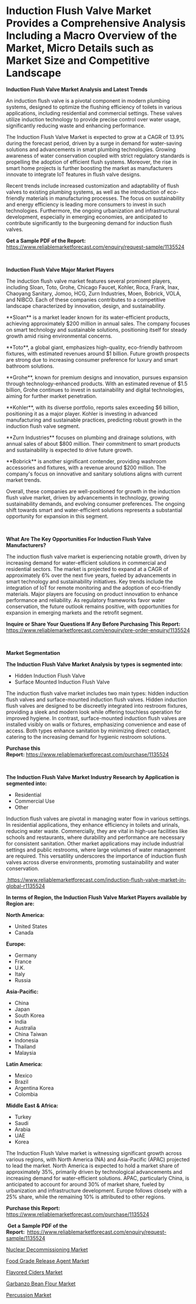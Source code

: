 <p><h1>Induction Flush Valve Market Provides a Comprehensive Analysis Including a Macro Overview of the Market, Micro Details such as Market Size and Competitive Landscape</h1></p><p><strong>Induction Flush Valve Market Analysis and Latest Trends</strong></p>
<p><p>An induction flush valve is a pivotal component in modern plumbing systems, designed to optimize the flushing efficiency of toilets in various applications, including residential and commercial settings. These valves utilize induction technology to provide precise control over water usage, significantly reducing waste and enhancing performance.</p><p>The Induction Flush Valve Market is expected to grow at a CAGR of 13.9% during the forecast period, driven by a surge in demand for water-saving solutions and advancements in smart plumbing technologies. Growing awareness of water conservation coupled with strict regulatory standards is propelling the adoption of efficient flush systems. Moreover, the rise in smart home projects is further boosting the market as manufacturers innovate to integrate IoT features in flush valve designs.</p><p>Recent trends include increased customization and adaptability of flush valves to existing plumbing systems, as well as the introduction of eco-friendly materials in manufacturing processes. The focus on sustainability and energy efficiency is leading more consumers to invest in such technologies. Furthermore, the ongoing urbanization and infrastructural development, especially in emerging economies, are anticipated to contribute significantly to the burgeoning demand for induction flush valves.</p></p>
<p><strong>Get a Sample PDF of the Report:&nbsp;</strong> <a href="https://www.reliablemarketforecast.com/enquiry/request-sample/1135524?utm_campaign=1283&utm_medium=2&utm_source=Github&utm_content=ia&utm_term=09102024&utm_id=induction-flush-valve">https://www.reliablemarketforecast.com/enquiry/request-sample/1135524</a></p>
<p>&nbsp;</p>
<p><strong>Induction Flush Valve Major Market Players</strong></p>
<p><p>The induction flush valve market features several prominent players, including Sloan, Toto, Grohe, Chicago Faucet, Kohler, Roca, Frank, Inax, Chaoyang Sanitary, Jomoo, HCG, Zurn Industries, Moen, Bobrick, VOLA, and NIBCO. Each of these companies contributes to a competitive landscape characterized by innovation, design, and sustainability.</p><p>**Sloan** is a market leader known for its water-efficient products, achieving approximately $200 million in annual sales. The company focuses on smart technology and sustainable solutions, positioning itself for steady growth amid rising environmental concerns.</p><p>**Toto**, a global giant, emphasizes high-quality, eco-friendly bathroom fixtures, with estimated revenues around $1 billion. Future growth prospects are strong due to increasing consumer preference for luxury and smart bathroom solutions.</p><p>**Grohe**, known for premium designs and innovation, pursues expansion through technology-enhanced products. With an estimated revenue of $1.5 billion, Grohe continues to invest in sustainability and digital technologies, aiming for further market penetration.</p><p>**Kohler**, with its diverse portfolio, reports sales exceeding $6 billion, positioning it as a major player. Kohler is investing in advanced manufacturing and sustainable practices, predicting robust growth in the induction flush valve segment.</p><p>**Zurn Industries** focuses on plumbing and drainage solutions, with annual sales of about $800 million. Their commitment to smart products and sustainability is expected to drive future growth.</p><p>**Bobrick** is another significant contender, providing washroom accessories and fixtures, with a revenue around $200 million. The company's focus on innovative and sanitary solutions aligns with current market trends.</p><p>Overall, these companies are well-positioned for growth in the induction flush valve market, driven by advancements in technology, growing sustainability demands, and evolving consumer preferences. The ongoing shift towards smart and water-efficient solutions represents a substantial opportunity for expansion in this segment.</p></p>
<p>&nbsp;</p>
<p><strong>What Are The Key Opportunities For Induction Flush Valve Manufacturers?</strong></p>
<p><p>The induction flush valve market is experiencing notable growth, driven by increasing demand for water-efficient solutions in commercial and residential sectors. The market is projected to expand at a CAGR of approximately 6% over the next five years, fueled by advancements in smart technology and sustainability initiatives. Key trends include the integration of IoT for remote monitoring and the adoption of eco-friendly materials. Major players are focusing on product innovation to enhance performance and reliability. As regulatory frameworks favor water conservation, the future outlook remains positive, with opportunities for expansion in emerging markets and the retrofit segment.</p></p>
<p><strong>Inquire or Share Your Questions If Any Before Purchasing This Report:</strong> <a href="https://www.reliablemarketforecast.com/enquiry/pre-order-enquiry/1135524?utm_campaign=1283&utm_medium=2&utm_source=Github&utm_content=ia&utm_term=09102024&utm_id=induction-flush-valve">https://www.reliablemarketforecast.com/enquiry/pre-order-enquiry/1135524</a></p>
<p>&nbsp;</p>
<p><strong>Market Segmentation</strong></p>
<p><strong>The Induction Flush Valve Market Analysis by types is segmented into:</strong></p>
<p><ul><li>Hidden Induction Flush Valve</li><li>Surface Mounted Induction Flush Valve</li></ul></p>
<p><p>The induction flush valve market includes two main types: hidden induction flush valves and surface-mounted induction flush valves. Hidden induction flush valves are designed to be discreetly integrated into restroom fixtures, providing a sleek and modern look while offering touchless operation for improved hygiene. In contrast, surface-mounted induction flush valves are installed visibly on walls or fixtures, emphasizing convenience and ease of access. Both types enhance sanitation by minimizing direct contact, catering to the increasing demand for hygienic restroom solutions.</p></p>
<p><strong>Purchase this Report:&nbsp;</strong><a href="https://www.reliablemarketforecast.com/purchase/1135524?utm_campaign=1283&utm_medium=2&utm_source=Github&utm_content=ia&utm_term=09102024&utm_id=induction-flush-valve">https://www.reliablemarketforecast.com/purchase/1135524</a></p>
<p>&nbsp;</p>
<p><strong>The Induction Flush Valve Market Industry Research by Application is segmented into:</strong></p>
<p><ul><li>Residential</li><li>Commercial Use</li><li>Other</li></ul></p>
<p><p>Induction flush valves are pivotal in managing water flow in various settings. In residential applications, they enhance efficiency in toilets and urinals, reducing water waste. Commercially, they are vital in high-use facilities like schools and restaurants, where durability and performance are necessary for consistent sanitation. Other market applications may include industrial settings and public restrooms, where large volumes of water management are required. This versatility underscores the importance of induction flush valves across diverse environments, promoting sustainability and water conservation.</p></p>
<p><a href="https://www.reliablemarketforecast.com/induction-flush-valve-market-in-global-r1135524?utm_campaign=1283&utm_medium=2&utm_source=Github&utm_content=ia&utm_term=09102024&utm_id=induction-flush-valve">&nbsp;https://www.reliablemarketforecast.com/induction-flush-valve-market-in-global-r1135524</a></p>
<p><strong>In terms of Region, the Induction Flush Valve Market Players available by Region are:</strong></p>
<p>
    <p> <strong> North America: </strong>
        <ul>
            <li>United States</li>
            <li>Canada</li>
        </ul>
        </p> 
    <p> <strong> Europe: </strong>
        <ul>
            <li>Germany</li>
            <li>France</li>
            <li>U.K.</li>
            <li>Italy</li>
            <li>Russia</li>
        </ul>
        </p> 
    <p> <strong> Asia-Pacific: </strong>
        <ul>
            <li>China</li>
            <li>Japan</li>
            <li>South Korea</li>
            <li>India</li>
            <li>Australia</li>
            <li>China Taiwan</li>
            <li>Indonesia</li>
            <li>Thailand</li>
            <li>Malaysia</li>
        </ul>
        </p> 
    <p> <strong> Latin America: </strong>
        <ul>
            <li>Mexico</li>
            <li>Brazil</li>
            <li>Argentina Korea</li>
            <li>Colombia</li>
        </ul>
        </p> 
    <p> <strong> Middle East & Africa: </strong>
        <ul>
            <li>Turkey</li>
            <li>Saudi</li>
            <li>Arabia</li>
            <li>UAE</li>
            <li>Korea</li>
        </ul>
    </p>
    </p>
<p><p>The Induction Flush Valve market is witnessing significant growth across various regions, with North America (NA) and Asia-Pacific (APAC) projected to lead the market. North America is expected to hold a market share of approximately 35%, primarily driven by technological advancements and increasing demand for water-efficient solutions. APAC, particularly China, is anticipated to account for around 30% of market share, fueled by urbanization and infrastructure development. Europe follows closely with a 25% share, while the remaining 10% is attributed to other regions.</p></p>
<p><strong>Purchase this Report: </strong><a href="https://www.reliablemarketforecast.com/purchase/1135524?utm_campaign=1283&utm_medium=2&utm_source=Github&utm_content=ia&utm_term=09102024&utm_id=induction-flush-valve">https://www.reliablemarketforecast.com/purchase/1135524</a></p>
<p>&nbsp;<strong>Get a Sample PDF of the Report:&nbsp;&nbsp;</strong><a href="https://www.reliablemarketforecast.com/enquiry/request-sample/1135524?utm_campaign=1283&utm_medium=2&utm_source=Github&utm_content=ia&utm_term=09102024&utm_id=induction-flush-valve">https://www.reliablemarketforecast.com/enquiry/request-sample/1135524</a></p>
<p><strong></strong></p>
<p><p><a href="https://www.linkedin.com/pulse/nuclear-decommissioning-market-insights-products-regional-u9tge?utm_campaign=1283&utm_medium=2&utm_source=Github&utm_content=ia&utm_term=09102024&utm_id=induction-flush-valve">Nuclear Decommissioning Market</a></p><p><a href="https://github.com/mharielmesa/Market-Research-Report-List-5/blob/main/food-grade-release-agent-market.md?utm_campaign=1283&utm_medium=2&utm_source=Github&utm_content=ia&utm_term=09102024&utm_id=induction-flush-valve">Food Grade Release Agent Market</a></p><p><a href="https://issuu.com/reportprime-2/docs/flavored-ciders-market-size-2030.pp_87cf0ec650d17d?utm_campaign=1283&utm_medium=2&utm_source=Github&utm_content=ia&utm_term=09102024&utm_id=induction-flush-valve">Flavored Ciders Market</a></p><p><a href="https://issuu.com/reportprime-2/docs/garbanzo-bean-flour-market-size-203_0aef3229ef44e6?utm_campaign=1283&utm_medium=2&utm_source=Github&utm_content=ia&utm_term=09102024&utm_id=induction-flush-valve">Garbanzo Bean Flour Market</a></p><p><a href="https://www.linkedin.com/pulse/percussion-market-outlook-complete-industry-analysis-2024-bymge?utm_campaign=1283&utm_medium=2&utm_source=Github&utm_content=ia&utm_term=09102024&utm_id=induction-flush-valve">Percussion Market</a></p></p>